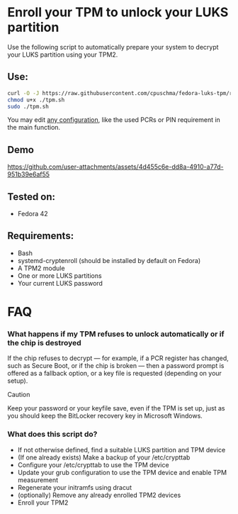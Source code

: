 # Enroll your TPM to unlock your LUKS partition

Use the following script to automatically prepare your system to decrypt your LUKS partition using your TPM2.

## Use:
```bash
curl -O -J https://raw.githubusercontent.com/cpuschma/fedora-luks-tpm/refs/heads/master/tpm.sh
chmod u+x ./tpm.sh
sudo ./tpm.sh
```
 
 You may edit [any configuration](https://github.com/cpuschma/fedora-luks-tpm/blob/82ca8bfee330ba0fdfc38a2d18b6b5bdfdbe63c7/tpm.sh#L82), like the used PCRs or PIN requirement in the main function. 

## Demo
https://github.com/user-attachments/assets/4d455c6e-dd8a-4910-a77d-951b39e6af55

## Tested on:
- Fedora 42

## Requirements:
- Bash
- systemd-cryptenroll (should be installed by default on Fedora)
- A TPM2 module
- One or more LUKS partitions
- Your current LUKS password

# FAQ 

### What happens if my TPM refuses to unlock automatically or if the chip is destroyed

If the chip refuses to decrypt — for example, if a PCR register has changed, such as Secure Boot, or if the chip is broken — then a password prompt is offered as a fallback option, or a key file is requested (depending on your setup).

> [!CAUTION]
> Keep your password or your keyfile save, even if the TPM is set up, just as you should keep the BitLocker recovery key in Microsoft Windows.

### What does this script do?
- If not otherwise defined, find a suitable LUKS partition and TPM device
- (If one already exists) Make a backup of your /etc/crypttab
- Configure your /etc/crypttab to use the TPM device
- Update your grub configuration to use the TPM device and enable TPM measurement
- Regenerate your initramfs using dracut
- (optionally) Remove any already enrolled TPM2 devices
- Enroll your TPM2
